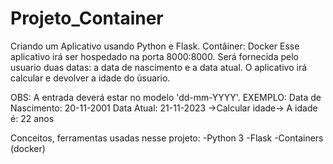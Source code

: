 # Projeto_Container
Criando um Aplicativo usando Python e Flask.
Contâiner: Docker
Esse aplicativo irá ser hospedado na porta 8000:8000.
Será fornecida pelo usuario duas datas: a data de nascimento e a data atual. O aplicativo irá calcular e devolver a idade do úsuario.

OBS:
A entrada deverá estar no modelo 'dd-mm-YYYY'. 
EXEMPLO: 
Data de Nascimento: 20-11-2001
Data Atual: 21-11-2023
->Calcular idade-> A idade é: 22 anos

Conceitos, ferramentas usadas nesse projeto:
-Python 3
-Flask
-Containers (docker)

